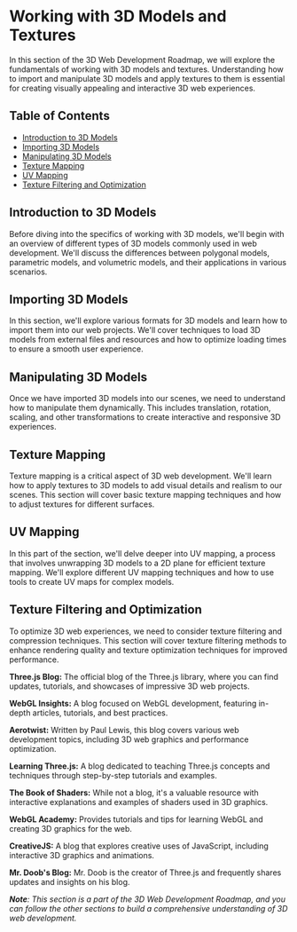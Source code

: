 # Working with 3D Models and Textures

In this section of the 3D Web Development Roadmap, we will explore the fundamentals of working with 3D models and textures. Understanding how to import and manipulate 3D models and apply textures to them is essential for creating visually appealing and interactive 3D web experiences.

## Table of Contents

- [Introduction to 3D Models](#introduction-to-3d-models)
- [Importing 3D Models](#importing-3d-models)
- [Manipulating 3D Models](#manipulating-3d-models)
- [Texture Mapping](#texture-mapping)
- [UV Mapping](#uv-mapping)
- [Texture Filtering and Optimization](#texture-filtering-and-optimization)

## Introduction to 3D Models

Before diving into the specifics of working with 3D models, we'll begin with an overview of different types of 3D models commonly used in web development. We'll discuss the differences between polygonal models, parametric models, and volumetric models, and their applications in various scenarios.

## Importing 3D Models

In this section, we'll explore various formats for 3D models and learn how to import them into our web projects. We'll cover techniques to load 3D models from external files and resources and how to optimize loading times to ensure a smooth user experience.

## Manipulating 3D Models

Once we have imported 3D models into our scenes, we need to understand how to manipulate them dynamically. This includes translation, rotation, scaling, and other transformations to create interactive and responsive 3D experiences.

## Texture Mapping

Texture mapping is a critical aspect of 3D web development. We'll learn how to apply textures to 3D models to add visual details and realism to our scenes. This section will cover basic texture mapping techniques and how to adjust textures for different surfaces.

## UV Mapping

In this part of the section, we'll delve deeper into UV mapping, a process that involves unwrapping 3D models to a 2D plane for efficient texture mapping. We'll explore different UV mapping techniques and how to use tools to create UV maps for complex models.

## Texture Filtering and Optimization

To optimize 3D web experiences, we need to consider texture filtering and compression techniques. This section will cover texture filtering methods to enhance rendering quality and texture optimization techniques for improved performance.

**Three.js Blog:** The official blog of the Three.js library, where you can find updates, tutorials, and showcases of impressive 3D web projects.

**WebGL Insights:** A blog focused on WebGL development, featuring in-depth articles, tutorials, and best practices.

**Aerotwist:** Written by Paul Lewis, this blog covers various web development topics, including 3D web graphics and performance optimization.

**Learning Three.js:** A blog dedicated to teaching Three.js concepts and techniques through step-by-step tutorials and examples.

**The Book of Shaders:** While not a blog, it's a valuable resource with interactive explanations and examples of shaders used in 3D graphics.

**WebGL Academy:** Provides tutorials and tips for learning WebGL and creating 3D graphics for the web.

**CreativeJS:** A blog that explores creative uses of JavaScript, including interactive 3D graphics and animations.

**Mr. Doob's Blog:** Mr. Doob is the creator of Three.js and frequently shares updates and insights on his blog.

_**Note**: This section is a part of the 3D Web Development Roadmap, and you can follow the other sections to build a comprehensive understanding of 3D web development._
